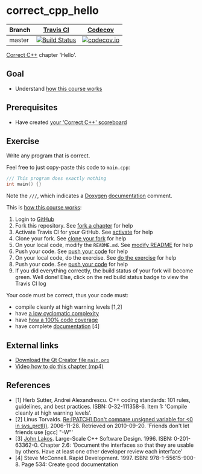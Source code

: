 ﻿# correct_cpp_hello

Branch|[Travis CI](https://travis-ci.org)|[Codecov](https://www.codecov.io)
---|---|---
master|[![Build Status](https://travis-ci.org/fionacarey7/correct_cpp_hello.svg?branch=master)](https://travis-ci.org/fionacarey7/correct_cpp_hello)|[![codecov.io](https://codecov.io/github/fionacarey7/correct_cpp_hello/coverage.svg?branch=master)](https://codecov.io/github/fionacarey7/correct_cpp_hello/branch/master)

[Correct C++](https://github.com/fionacarey7/correct_cpp) chapter 'Hello'.

## Goal

 * Understand [how this course works](https://github.com/fionacarey7/correct_cpp/blob/master/doc/how_this_course_works.md)

## Prerequisites

 * Have created [your 'Correct C++' scoreboard](https://github.com/fionacarey7/correct_cpp_scoreboard)

## Exercise

Write any program that is correct. 

Feel free to just copy-paste this code to `main.cpp`:

```c++
/// This program does exactly nothing
int main() {}
```

Note the `///`, which indicates a [Doxygen](https://github.com/fionacarey7/cpp/blob/master/content/CppDoxygen.md) [documentation](https://github.com/fionacarey7/cpp/blob/master/content/CppDocumentation.md) comment.

This is [how this course works](https://github.com/fionacarey7/correct_cpp/blob/master/doc/how_this_course_works.md):

  1. Login to [GitHub](https://github.com/)
  2. Fork this repository. See [fork a chapter](https://github.com/fionacarey7/correct_cpp/blob/master/doc/fork_a_chapter.md) for help
  3. Activate Travis CI for your GitHub. See [activate](https://github.com/fionacarey7/correct_cpp/blob/master/doc/activate.md) for help 
  4. Clone your fork. See [clone your fork](https://github.com/fionacarey7/correct_cpp/blob/master/doc/clone_your_fork.md) for help
  5. On your local code, modify the `README.md`. See [modify README](https://github.com/fionacarey7/correct_cpp/blob/master/doc/modify_readme.md) for help
  6. Push your code. See [push your code](https://github.com/fionacarey7/correct_cpp/blob/master/doc/push_your_code.md) for help
  7. On your local code, do the exercise. See [do the exercise](https://github.com/fionacarey7/correct_cpp/blob/master/doc/do_the_exercise.md) for help
  8. Push your code. See [push your code](https://github.com/fionacarey7/correct_cpp/blob/master/doc/push_your_code.md) for help
  9. If you did everything correctly, the build status of your fork will become green. Well done! Else, click on the red build status badge to view the Travis CI log

Your code must be correct, thus your code must:

 * compile cleanly at high warning levels [1,2] 
 * have [a low cyclomatic complexity](https://github.com/fionacarey7/correct_cpp/blob/master/doc/lower_cyclomatic_complexity.md)
 * have [how a 100% code coverage](https://github.com/fionacarey7/correct_cpp/blob/master/doc/get_100_percent_code_coverage.md)
 * have complete [documentation](https://github.com/fionacarey7/cpp/blob/master/content/CppDocumentation.md) [4]

## External links

 * [Download the Qt Creator file `main.pro`](https://raw.githubusercontent.com/fionacarey7/correct_cpp/master/shared/main.pro)
 * [Video how to do this chapter (mp4)](http://www.fionacarey7.nl/correct_cpp_hello.mp4)

## References

 * [1] Herb Sutter, Andrei Alexandrescu. C++ coding standards: 101 rules, guidelines, and best practices. ISBN: 0-32-111358-6. Item 1: 'Compile cleanly at high warning levels'.
 * [2] Linus Torvalds. [Re:[PATCH] Don't compare unsigned variable for &lt;0 in sys\_prctl()](http://linux.derkeiler.com/Mailing-Lists/Kernel/2006-11/msg08325.html). 2006-11-28. Retrieved on 2010-09-20. 'Friends don't let friends use [gcc] "-W"'
 * [3] [John Lakos](CppJohnLakos.md). Large-Scale C++ Software Design. 1996. ISBN: 0-201-63362-0. Chapter 2.6: 'Document the interfaces so that they are usable by others. Have at least one other developer review each interface'
 * [4] Steve McConnell. Rapid Development. 1997. ISBN: 978-1-55615-900-8. Page 534: Create good documentation
